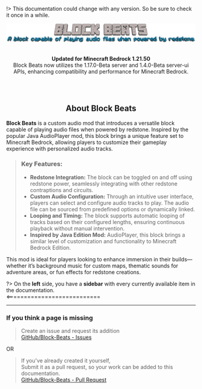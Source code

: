 !> This documentation could change with any version. So be sure to check it once in a while.
<div align="center">
  <img src="Media\blockbeats.png" alt="Block Beats">
  <br><br>
  <p><b>Updated for Minecraft Bedrock 1.21.50</b><br>
Block Beats now utilizes the 1.17.0-Beta server and 1.4.0-Beta server-ui APIs, enhancing compatibility and performance for Minecraft Bedrock.</p>
  <br><br>
</div>
<div>
  <center><h2>About Block Beats</h2></center>
  <p>
  <strong>Block Beats</strong> is a custom audio mod that introduces a versatile block capable of playing audio files when powered by redstone. 
    Inspired by the popular Java AudioPlayer mod, this block brings a unique feature set to Minecraft Bedrock, allowing players 
    to customize their gameplay experience with personalized audio tracks.
  </p>
  <blockquote>
    <h3>Key Features:</h3>
    <ul>
      <li>
        <strong>Redstone Integration:</strong> The block can be toggled on and off using redstone power, seamlessly integrating 
        with other redstone contraptions and circuits.
      </li>
      <li>
        <strong>Custom Audio Configuration:</strong> Through an intuitive user interface, players can select and configure audio 
        tracks to play. The audio file can be sourced from predefined options or dynamically linked.
      </li>
      <li>
        <strong>Looping and Timing:</strong> The block supports automatic looping of tracks based on their configured lengths, 
        ensuring continuous playback without manual intervention.
      </li>
      <li>
        <strong>Inspired by Java Edition Mod:</strong> AudioPlayer, this block brings a similar 
        level of customization and functionality to Minecraft Bedrock Edition.
      </li>
    </ul>
  </blockquote>
  <p>
    This mod is ideal for players looking to enhance immersion in their builds—whether it’s background music for custom maps, 
    thematic sounds for adventure areas, or fun effects for redstone creations.
  </p>
</div>

?> On the **left** side, you have a **sidebar** with every currently available item in the documentation. <br><===========================

---

<h3>If you think a page is missing</h3>

> Create an issue and request its addition  
> [GitHub/Block-Beats - Issues](https://github.com/Pete9xi/Block-Beats/)

OR

> If you've already created it yourself,  
> Submit it as a pull request, so your work can be added to this documentation.  
> [GitHub/Block-Beats - Pull Request](https://github.com/Pete9xi/Block-Beats/)
